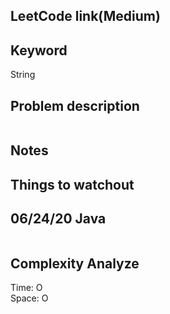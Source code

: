 ## LeetCode link(Medium)


## Keyword
String

## Problem description
```

```



## Notes


## Things to watchout

## 06/24/20 Java

```java


```
## Complexity Analyze
Time: O       \
Space: O